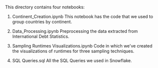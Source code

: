 This directory contains four notebooks:
1. Continent_Creation.ipynb
This notebook has the code that we used to group countries by continent.

3. Data_Processing.ipynb
Preprocessing the data extracted from International Debt Statistics.

5. Sampling Runtimes Visualizations.ipynb
Code in which we've created the visualizations of runtimes for three sampling techniques.

7. SQL Queries.sql
All the SQL Queries we used in Snowflake.
